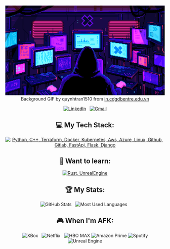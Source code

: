 <div align="center">

[![Hello stranger!](background.gif)](https://github.com/Draqun)
Background GIF by quynhtran1510 from [in.cdgdbentre.edu.vn](https://in.cdgdbentre.edu.vn/pixel-art-gif-wallpaper-idrxffh4/)


[![LinkedIn](https://skillicons.dev/icons?i=linkedin)](https://www.linkedin.com/in/damian-giebas-79332580/) &nbsp;
[![Gmail](https://skillicons.dev/icons?i=gmail)](mailto:damian.giebas@gmail.com?subject=Hello%20there!)

</div>

<div align="center">

## 💻 My Tech Stack:

[![Python, C++, Terraform, Docker, Kubernetes, Aws, Azure, Linux, Github, Gitlab, FastApi, Flask, Django](https://skillicons.dev/icons?i=python,cpp,terraform,docker,kubernetes,aws,azure,linux,github,gitlab,fastapi,flask,django)](https://skillicons.dev)

## 📖 Want to learn:
[![Rust, UnrealEngine](https://skillicons.dev/icons?i=rust,unreal,godot,gcp,graphql,nix)](https://skillicons.dev)


## 🏆 My Stats:

<p>
<img height=175 alt="GitHub Stats" src="https://github-readme-stats.vercel.app/api?username=Draqun&show_icons=true&count_private=true&theme=dark" />&nbsp;&nbsp;
<img height=175 alt="Most Used Languages" src="https://github-readme-stats.vercel.app/api/top-langs/?username=Draqun&layout=compact&theme=dark" />&nbsp;&nbsp;
</p>

## 🎮 When I'm AFK:

![XBox](https://img.shields.io/badge/XBox-107C10?style=for-the-badge&logo=xbox&logoColor=white) &nbsp;
![Netflix](https://img.shields.io/badge/Netflix-E50914?style=for-the-badge&logo=netflix&logoColor=white) &nbsp;
![HBO MAX](https://img.shields.io/badge/HBO%20MAX-AD29F1?style=for-the-badge&logo=hbo&logoColor=white)
![Amazon Prime](https://img.shields.io/badge/Amazon%20Prime-3074AC?style=for-the-badge&logo=prime&logoColor=white)
![Spotify](https://img.shields.io/badge/Spotify-1ED760?style=for-the-badge&logo=spotify&logoColor=white)
![Unreal Engine](https://img.shields.io/badge/unrealengine-%23313131.svg?style=for-the-badge&logo=unrealengine&logoColor=white)

</div>
